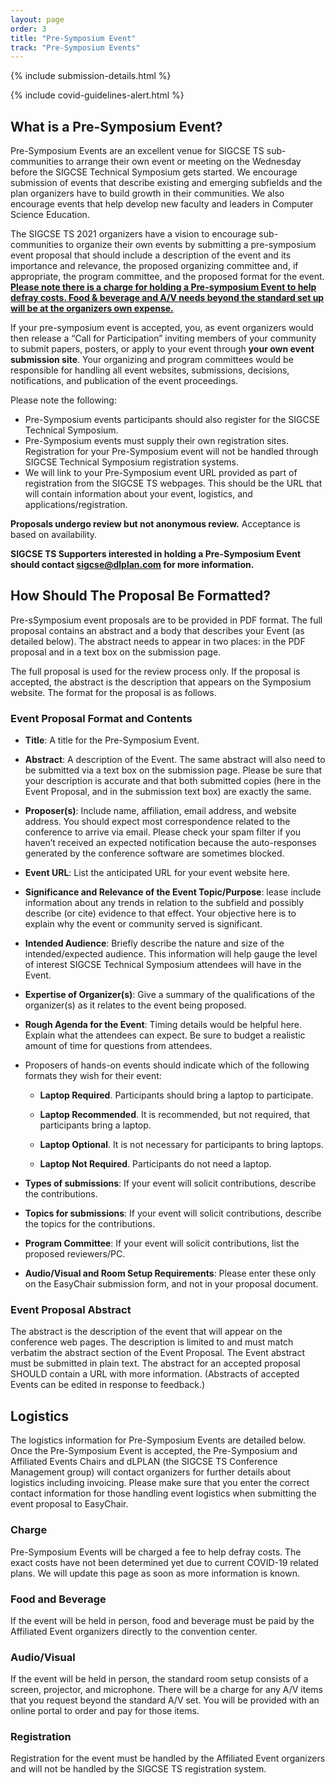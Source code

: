 ```yaml
---
layout: page
order: 3
title: "Pre-Symposium Event"
track: "Pre-Symposium Events"
---
```


{% include submission-details.html %}

{% include covid-guidelines-alert.html %}

## What is a Pre-Symposium Event?

Pre-Symposium Events are an excellent venue for SIGCSE TS sub-communities to arrange their own event or meeting on the Wednesday before the SIGCSE Technical Symposium gets started. We encourage submission of events that describe existing and emerging subfields and the plan organizers have to build growth in their communities. We also encourage events that help develop new faculty and leaders in Computer Science Education.

The SIGCSE TS 2021 organizers have a vision to encourage sub-communities to organize their own events by submitting a pre-symposium event proposal that should include a description of the event and its importance and relevance, the proposed organizing committee and, if appropriate, the program committee, and the proposed format for the event.  **[Please note there is a charge for holding a Pre-symposium Event to help defray costs. Food & beverage and A/V needs beyond the standard set up will be at the organizers own expense.](#logistics)**

If your pre-symposium event is accepted, you, as event organizers would then release a “Call for Participation” inviting members of your community to submit papers, posters, or apply to your event through **your own event submission site**. Your organizing and program committees would be responsible for handling all event websites, submissions, decisions, notifications, and publication of the event proceedings.

Please note the following:

* Pre-Symposium events participants should also register for the SIGCSE Technical Symposium.
* Pre-Symposium events must supply their own registration sites.  Registration for your Pre-Symposium event will not be handled through SIGCSE Technical Symposium registration systems. 
* We will link to your Pre-Symposium event URL provided as part of registration from the SIGCSE TS webpages.  This should be the URL that will contain information about your event, logistics, and applications/registration.

**Proposals undergo review but not anonymous review.**  Acceptance is based on availability.

**SIGCSE TS Supporters interested in holding a Pre-Symposium Event should contact sigcse@dlplan.com for more information.**

## How Should The Proposal Be Formatted?

Pre-sSymposium event proposals are to be provided in PDF format. The full proposal contains an abstract and a body that describes your Event (as detailed below). The abstract needs to appear in two places: in the PDF proposal and in a text box on the submission page.

The full proposal is used for the review process only. If the proposal is accepted, the abstract is the description that appears on the Symposium website. The format for the proposal is as follows.

### Event Proposal Format and Contents

-   **Title**: A title for the Pre-Symposium Event.

-   **Abstract**: A description of the Event. The same abstract will also need to be submitted via a text box on the submission page. Please be sure that your description is accurate and that both submitted copies (here in the Event Proposal, and in the submission text box) are exactly the same.

-   **Proposer(s)**:  Include name, affiliation, email address, and website address. You should expect most correspondence related to the conference to arrive via email. Please check your spam filter if you haven’t received an expected notification because the auto-responses generated by the conference software are sometimes blocked.

-   **Event URL**: List the anticipated URL for your event website here.  

-   **Significance and Relevance of the Event Topic/Purpose**: lease include information about any trends in relation to the subfield and possibly describe (or cite) evidence to that effect. Your objective here is to explain why the event or community served is significant.


-   **Intended Audience**: Briefly describe the nature and size of the intended/expected audience. This information will help gauge the level of interest SIGCSE Technical Symposium attendees will have in the Event.

-   **Expertise of Organizer(s)**: Give a summary of the qualifications of the organizer(s) as it relates to the event being proposed.

-   **Rough Agenda for the Event**: Timing details would be helpful here. Explain what the attendees can expect. Be sure to budget a realistic amount of time for questions from attendees.

-	Proposers of hands-on events should indicate which of the following formats they wish for their event:

	* **Laptop Required**. Participants should bring a laptop to participate.
	
	* **Laptop Recommended**. It is recommended, but not required, that participants bring a laptop.
	
	* **Laptop Optional**. It is not necessary for participants to bring laptops.
	
	* **Laptop Not Required**. Participants do not need a laptop.

-   **Types of submissions**: If your event will solicit contributions, describe the contributions.

-   **Topics for submissions**: If your event will solicit contributions, describe the topics for the contributions.

-   **Program Committee**: If your event will solicit contributions, list the proposed reviewers/PC.

-   **Audio/Visual and Room Setup Requirements**: Please enter these only on the EasyChair submission form, and not in your proposal document.

### Event Proposal Abstract

The abstract is the description of the event that will appear on the conference web pages. The description is limited to and must match verbatim the abstract section of the Event Proposal. The Event abstract must be submitted in plain text. The abstract for an accepted proposal SHOULD contain a URL with more information. (Abstracts of accepted Events can be edited in response to feedback.)

<a name="logistics"></a>

## Logistics
The logistics information for Pre-Symposium Events are detailed below.  Once the Pre-Symposium Event is accepted, the Pre-Symposium and Affiliated Events Chairs and dLPLAN (the SIGCSE TS Conference Management group) will contact organizers for further details about logistics including invoicing. Please make sure that you enter the correct contact information for those handling event logistics when submitting the event proposal to EasyChair.

### Charge
Pre-Symposium Events will be charged a fee to help defray costs.  The exact costs have not been determined yet due to current COVID-19 related plans.  We will update this page as soon as more information is known.
  
### Food and Beverage
If the event will be held in person, food and beverage must be paid by the Affiliated Event organizers directly to the convention center.

### Audio/Visual
If the event will be held in person, the standard room setup consists of a screen, projector, and microphone.  There will be a charge for any A/V items that you request beyond the standard A/V set. You will be provided with an online portal to order and pay for those items.

### Registration
Registration for the event must be handled by the Affiliated Event organizers and will not be handled by the SIGCSE TS registration system.


